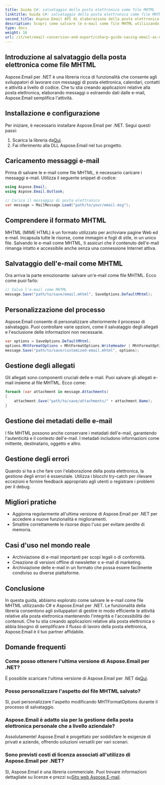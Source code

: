 ```yaml
---
title: Guida C#: salvataggio della posta elettronica come file MHTML
linktitle: Guida C#: salvataggio della posta elettronica come file MHTML
second_title: Aspose.Email API di elaborazione della posta elettronica .NET
description: Scopri come salvare le e-mail come file MHTML utilizzando C# e Aspose.Email per .NET. Guida passo passo con esempi di codice e domande frequenti.
type: docs
weight: 16
url: /it/net/email-conversion-and-export/csharp-guide-saving-email-as-mhtml-file/
---
```


## Introduzione al salvataggio della posta elettronica come file MHTML

Aspose.Email per .NET è una libreria ricca di funzionalità che consente agli sviluppatori di lavorare con messaggi di posta elettronica, calendari, contatti e attività a livello di codice. Che tu stia creando applicazioni relative alla posta elettronica, elaborando messaggi o estraendo dati dalle e-mail, Aspose.Email semplifica l'attività.

## Installazione e configurazione

Per iniziare, è necessario installare Aspose.Email per .NET. Segui questi passi:

1.  Scarica la libreria da[Qui](https://releases.aspose.com/email/net).
2. Fai riferimento alla DLL Aspose.Email nel tuo progetto.

## Caricamento messaggi e-mail

Prima di salvare le e-mail come file MHTML, è necessario caricare i messaggi e-mail. Utilizza il seguente snippet di codice:

```csharp
using Aspose.Email;
using Aspose.Email.Outlook;

// Carica il messaggio di posta elettronica
var message = MailMessage.Load("path/to/your/email.msg");
```

## Comprendere il formato MHTML

MHTML (MIME HTML) è un formato utilizzato per archiviare pagine Web ed e-mail. Incapsula tutte le risorse, come immagini e fogli di stile, in un unico file. Salvando le e-mail come MHTML, ti assicuri che il contenuto dell'e-mail rimanga intatto e accessibile anche senza una connessione Internet attiva.

## Salvataggio dell'e-mail come MHTML

Ora arriva la parte emozionante: salvare un'e-mail come file MHTML. Ecco come puoi farlo:

```csharp
// Salva l'e-mail come MHTML
message.Save("path/to/save/email.mhtml", SaveOptions.DefaultMhtml);
```

## Personalizzazione del processo

Aspose.Email consente di personalizzare ulteriormente il processo di salvataggio. Puoi controllare varie opzioni, come il salvataggio degli allegati e l'esclusione delle informazioni non necessarie.

```csharp
var options = SaveOptions.DefaultMhtml;
options.MhtFormatOptions = MhtFormatOptions.WriteHeader | MhtFormatOptions.HideExtraPrintHeader;
message.Save("path/to/save/customized-email.mhtml", options);
```

## Gestione degli allegati

Gli allegati sono componenti cruciali delle e-mail. Puoi salvare gli allegati e-mail insieme al file MHTML. Ecco come:

```csharp
foreach (var attachment in message.Attachments)
{
    attachment.Save("path/to/save/attachments/" + attachment.Name);
}
```

## Gestione dei metadati delle e-mail

I file MHTML possono anche conservare i metadati dell'e-mail, garantendo l'autenticità e il contesto dell'e-mail. I metadati includono informazioni come mittente, destinatario, oggetto e altro.

## Gestione degli errori

Quando si ha a che fare con l'elaborazione della posta elettronica, la gestione degli errori è essenziale. Utilizza i blocchi try-catch per rilevare eccezioni e fornire feedback appropriato agli utenti o registrare i problemi per il debug.

## Migliori pratiche

- Aggiorna regolarmente all'ultima versione di Aspose.Email per .NET per accedere a nuove funzionalità e miglioramenti.
- Smaltire correttamente le risorse dopo l'uso per evitare perdite di memoria.

## Casi d'uso nel mondo reale

- Archiviazione di e-mail importanti per scopi legali o di conformità.
- Creazione di versioni offline di newsletter o e-mail di marketing.
- Archiviazione delle e-mail in un formato che possa essere facilmente condiviso su diverse piattaforme.

## Conclusione

In questa guida, abbiamo esplorato come salvare le e-mail come file MHTML utilizzando C# e Aspose.Email per .NET. Le funzionalità della libreria consentono agli sviluppatori di gestire in modo efficiente le attività relative alla posta elettronica mantenendo l'integrità e l'accessibilità dei contenuti. Che tu stia creando applicazioni relative alla posta elettronica o abbia bisogno di semplificare il flusso di lavoro della posta elettronica, Aspose.Email è il tuo partner affidabile.

## Domande frequenti

### Come posso ottenere l'ultima versione di Aspose.Email per .NET?

 È possibile scaricare l'ultima versione di Aspose.Email per .NET da[Qui](https://releases.aspose.com/email/net).

### Posso personalizzare l'aspetto del file MHTML salvato?

Sì, puoi personalizzare l'aspetto modificando MHTFormatOptions durante il processo di salvataggio.

### Aspose.Email è adatto sia per la gestione della posta elettronica personale che a livello aziendale?

Assolutamente! Aspose.Email è progettato per soddisfare le esigenze di privati e aziende, offrendo soluzioni versatili per vari scenari.

### Sono previsti costi di licenza associati all'utilizzo di Aspose.Email per .NET?

Sì, Aspose.Email è una libreria commerciale. Puoi trovare informazioni dettagliate su licenze e prezzi su[Sito web Aspose.E-mail](https://www.aspose.com/purchase/default.aspx).